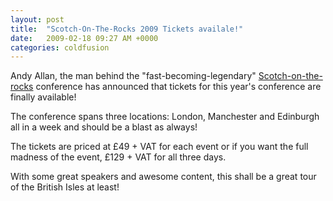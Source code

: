```yaml
---
layout: post
title:  "Scotch-On-The-Rocks 2009 Tickets availale!"
date:   2009-02-18 09:27 AM +0000
categories: coldfusion
---
```

Andy Allan, the man behind the "fast-becoming-legendary" <a href="http://www.scotch-on-the-rocks.co.uk/" title="Scotch on the Road 2009">Scotch-on-the-rocks</a> conference has announced that tickets for this year's conference are finally available! 

The conference spans three locations: London, Manchester and Edinburgh all in a week and should be a blast as always! 

The tickets are priced at £49 + VAT for each event or if you want the full madness of the event, £129 + VAT for all three days.

With some great speakers and awesome content, this shall be a great tour of the British Isles at least!